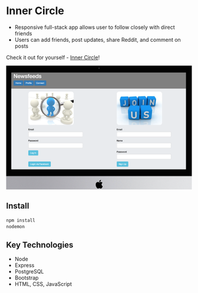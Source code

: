 # Inner Circle

* Responsive full-stack app allows user to follow closely with direct friends
* Users can add friends, post updates, share Reddit, and comment on posts

Check it out for yourself - [Inner Circle](https://inner-circle-lcc.herokuapp.com/)!

<img src="./static/img/innercircle.png">

## Install

```sh
npm install
nodemon
```

## Key Technologies

* Node
* Express
* PostgreSQL
* Bootstrap
* HTML, CSS, JavaScript
